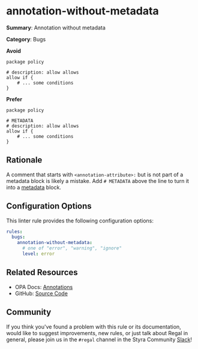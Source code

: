 # annotation-without-metadata

**Summary**: Annotation without metadata

**Category**: Bugs

**Avoid**
```rego
package policy

# description: allow allows
allow if {
    # ... some conditions
}
```

**Prefer**
```rego
package policy

# METADATA
# description: allow allows
allow if {
    # ... some conditions
}
```

## Rationale

A comment that starts with `<annotation-attribute>:` but is not part of a metadata block is likely a mistake. Add
`# METADATA` above the line to turn it into a
[metadata](https://www.openpolicyagent.org/docs/latest/policy-language/#annotations) block.

## Configuration Options

This linter rule provides the following configuration options:

```yaml
rules:
  bugs:
    annotation-without-metadata:
      # one of "error", "warning", "ignore"
      level: error
```

## Related Resources

- OPA Docs: [Annotations](https://www.openpolicyagent.org/docs/latest/policy-language/#annotations)
- GitHub: [Source Code](https://github.com/StyraInc/regal/blob/main/bundle/regal/rules/bugs/annotation-without-metadata/annotation_without_metadata.rego)

## Community

If you think you've found a problem with this rule or its documentation, would like to suggest improvements, new rules,
or just talk about Regal in general, please join us in the `#regal` channel in the Styra Community
[Slack](https://communityinviter.com/apps/styracommunity/signup)!
